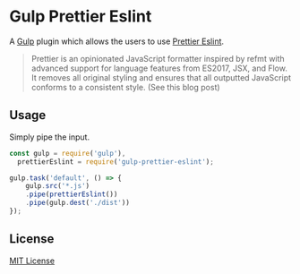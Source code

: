 # Gulp Prettier Eslint

A [Gulp](http://gulpjs.com/) plugin which allows the users to use [Prettier Eslint](https://github.com/prettier/prettier-eslint).

> Prettier is an opinionated JavaScript formatter inspired by refmt with advanced support for language features from ES2017, JSX, and Flow. It removes all original styling and ensures that all outputted JavaScript conforms to a consistent style. (See this blog post)


## Usage

Simply pipe the input.

```js
const gulp = require('gulp'),
  prettierEslint = require('gulp-prettier-eslint');

gulp.task('default', () => {
	gulp.src('*.js')
	.pipe(prettierEslint())
	.pipe(gulp.dest('./dist'))
});
```

## License

[MIT License](https://raw.githubusercontent.com/bhargavrpatel/gulp-prettier/master/LICENSE)